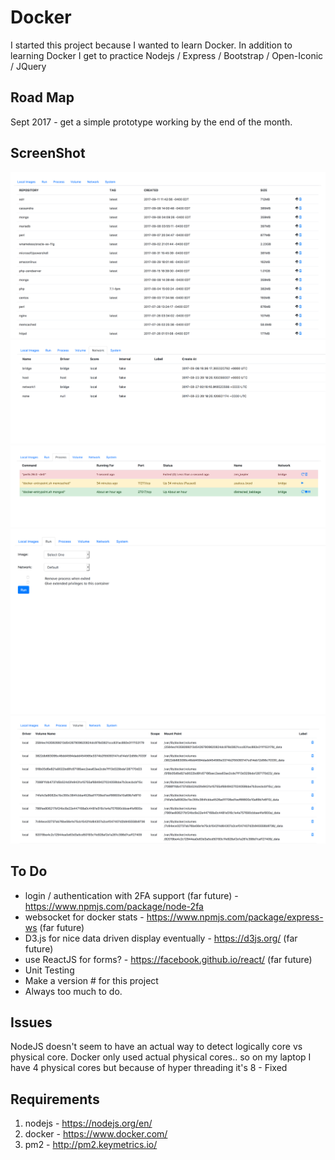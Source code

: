 # Docker
I started this project because I wanted to learn Docker.  In addition to learning Docker I get to practice Nodejs / Express / Bootstrap / Open-Iconic / JQuery

## Road Map
Sept 2017 - get a simple prototype working by the end of the month.

## ScreenShot
![Screen Shot Docker Image](https://raw.githubusercontent.com/somethingweird/docker/master/gui/screenshots/ScreenShot_DockerImage.png)
![Screen Shot Docker Network](https://raw.githubusercontent.com/somethingweird/docker/master/gui/screenshots/ScreenShot_DockerNetwork.png)
![Screen Shot Docker Process](https://raw.githubusercontent.com/somethingweird/docker/master/gui/screenshots/ScreenShot_DockerProcess.png)
![Screen Shot Docker Run](https://raw.githubusercontent.com/somethingweird/docker/master/gui/screenshots/ScreenShot_DockerRun.png)
![Screen Shot Docker Volume](https://raw.githubusercontent.com/somethingweird/docker/master/gui/screenshots/ScreenShot_DockerVolume.png)

## To Do

- login / authentication with 2FA support (far future) - https://www.npmjs.com/package/node-2fa
- websocket for docker stats - https://www.npmjs.com/package/express-ws (far future)
- D3.js for nice data driven display eventually - https://d3js.org/ (far future)
- use ReactJS for forms? - https://facebook.github.io/react/ (far future)
- Unit Testing
- Make a version # for this project
- Always too much to do.

## Issues
NodeJS doesn't seem to have an actual way to detect logically core vs physical core.
Docker only used actual physical cores.. so on my laptop I have 4 physical cores but because of hyper threading it's 8 - Fixed



## Requirements

1. nodejs - https://nodejs.org/en/
2. docker - https://www.docker.com/
3. pm2 - http://pm2.keymetrics.io/
